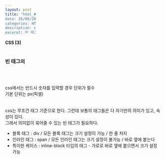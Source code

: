 ```yaml
---
layout: post
title: "html_#9 About CSS [3]”
date: 26/06/2021
categories: HTML
description: css
excerpt: 빈 태그의 종류
imageminiature: https://github.com/kwonyezy/kwonyezy.github.io/blob/master/_posts/pictures/skyimg.jpg?raw=true
---
```

#### CSS [3] <br><br>

### 빈 태그의 
 <br><br>

css에서는 반드시 숫자를 입력할 경우 단위가 필수 <br>
기본 단위는 px(픽셀) <br>
<br><br>
css는 무조건 태그 기준으로 한다. 그런데 보통의 태그들은 다 자기만의 의미가 있고, 속성이 있다. <br>
그래서 의미없이 묶어줄 수 있는 빈 태그가 필요하다. <br>
- 블록 태그 : div / 모든 블록 태그는 크기 설정이 가능 / 한 줄 차지 <br>
- 인라인 태그 : span / 모든 인라인 태그는 크기 설정이 불가능 / 바로 옆에 붙는다 <br>
- 특이한 케이스 : inline-block 타입의 태그 - 가로로 바로 옆에 붙으면서 크기 설정 가능
<br><br>
 
<head>
    <style>
        div{
            width: 100px;
            height: 100px;
            background-color: green;
        }

        button{
            width: 200px;
            height: 200px;
        }

        /* input[type=button]{
            width: 100px;
            height: 100px;
            background-color: greenyellow;
        }*/
    </style>
</head>
<body>
    <div></div>
    <input type="button" value="인풋태크" style="width: 150px; height: 80px; background-color: #d2f4ff; border: 2px solid #09c;"> <!--아무런 기능이 없다-->
    <button>버튼태그</button> <!--input type="submit"과 동일-->
</body>



```html
<head>
    <style>
        div{
            width: 100px;
            height: 100px;
            background-color: green;
        }

        button{
            width: 200px;
            height: 200px;
        }

        /* input[type=button]{
            width: 100px;
            height: 100px;
            background-color: greenyellow;
        }*/
    </style>
</head>
<body>
    <div></div>
    <input type="button" value="인풋태크" style="width: 150px; height: 80px; background-color: #d2f4ff; border: 2px solid #09c;"> <!--아무런 기능이 없다-->
    <button>버튼태그</button> <!--input type="submit"과 동일-->
</body>
```
